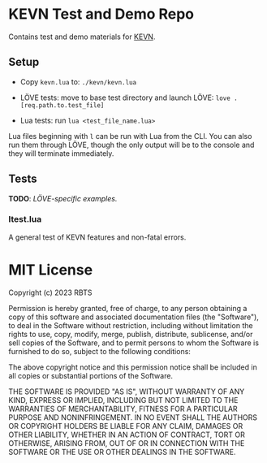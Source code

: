# KEVN Test and Demo Repo

Contains test and demo materials for [KEVN](https://github.com/rabbitboots/kevn).


## Setup

* Copy `kevn.lua` to: `./kevn/kevn.lua`

* LÖVE tests: move to base test directory and launch LÖVE: `love . [req.path.to.test_file]`

* Lua tests: run `lua <test_file_name.lua>`

Lua files beginning with `l` can be run with Lua from the CLI. You can also run them through LÖVE, though the only output will be to the console and they will terminate immediately.


## Tests

**TODO**: *LÖVE-specific examples.*


### ltest.lua

A general test of KEVN features and non-fatal errors.


# MIT License

Copyright (c) 2023 RBTS

Permission is hereby granted, free of charge, to any person obtaining a copy
of this software and associated documentation files (the "Software"), to deal
in the Software without restriction, including without limitation the rights
to use, copy, modify, merge, publish, distribute, sublicense, and/or sell
copies of the Software, and to permit persons to whom the Software is
furnished to do so, subject to the following conditions:

The above copyright notice and this permission notice shall be included in all
copies or substantial portions of the Software.

THE SOFTWARE IS PROVIDED "AS IS", WITHOUT WARRANTY OF ANY KIND, EXPRESS OR
IMPLIED, INCLUDING BUT NOT LIMITED TO THE WARRANTIES OF MERCHANTABILITY,
FITNESS FOR A PARTICULAR PURPOSE AND NONINFRINGEMENT. IN NO EVENT SHALL THE
AUTHORS OR COPYRIGHT HOLDERS BE LIABLE FOR ANY CLAIM, DAMAGES OR OTHER
LIABILITY, WHETHER IN AN ACTION OF CONTRACT, TORT OR OTHERWISE, ARISING FROM,
OUT OF OR IN CONNECTION WITH THE SOFTWARE OR THE USE OR OTHER DEALINGS IN THE
SOFTWARE.

